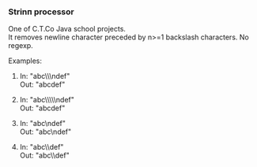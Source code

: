 ### Strinп processor
One of C.T.Co Java school projects.  
It removes newline character preceded by n>=1 backslash characters. No regexp.

Examples:

1.  In: "abc\\\\\ndef"  
    Out: "abcdef"

2.  In: "abc\\\\\\\\\ndef"  
    Out: "abcdef"

3.  In: "abc\ndef"  
    Out: "abc\ndef"

4.  In: "abc\\\\def"  
    Out: "abc\\\\def"